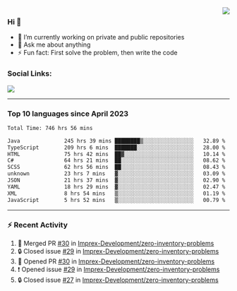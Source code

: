 <!--
<a href="https://wuffy.eu">
  <img align="right" src="https://github.com/ngloader/ngloader/blob/devcard/devcard.png" height="410" width="300" alt="NgLoader's Dev Card"/>
</a>
-->

<a href="https://wuffy.eu">
  <img align="right" src="https://github-readme-stats.vercel.app/api?username=ngloader&count_private=true&include_all_commits=true&show_icons=true&hide_rank=true&theme=dracula" />
</a>

### Hi 👋
- 🔭 I’m currently working on private and public repositories
- 💬 Ask me about anything
- ⚡ Fun fact: First solve the problem, then write the code

### Social Links:
<a href="https://discord.gg/jUtRU5Q">
  <img src="https://dcbadge.limes.pink/api/shield/128286216708685824?style=flat&theme=clean&compact=true" />
</a>

<!--
---

<div>
  <img src="https://github-readme-stats.vercel.app/api/wakatime?username=NgLoader&api_domain=wakapi.wuffy.dev&bg_color=282a36&title_color=ff6e96&icon_color=2F855A&text_color=ffffff&custom_title=Week%20Stats&layout=compact" />
</div>

---

<div>
  <img height="170" align="left" src="https://github-readme-stats.vercel.app/api?username=ngloader&count_private=true&include_all_commits=true&show_icons=true&theme=dracula" />
  <img src="https://github-readme-stats.vercel.app/api/top-langs/?username=ngloader&layout=compact&theme=dracula" />
</div>

---

<a href="https://github.com/ryo-ma/github-profile-trophy">
  <img width=800 src="https://github-profile-trophy.vercel.app/?username=ngloader&column=8&theme=dracula&no-frame=true"/>
</a>
-->

---

### Top 10 languages since April 2023

<!--START_SECTION:waka-->

```txt
Total Time: 746 hrs 56 mins

Java              245 hrs 39 mins ████████▒░░░░░░░░░░░░░░░░   32.89 %
TypeScript        209 hrs 6 mins  ███████░░░░░░░░░░░░░░░░░░   28.00 %
HTML              75 hrs 42 mins  ██▓░░░░░░░░░░░░░░░░░░░░░░   10.14 %
C#                64 hrs 21 mins  ██░░░░░░░░░░░░░░░░░░░░░░░   08.62 %
SCSS              62 hrs 56 mins  ██░░░░░░░░░░░░░░░░░░░░░░░   08.43 %
unknown           23 hrs 7 mins   ▓░░░░░░░░░░░░░░░░░░░░░░░░   03.09 %
JSON              21 hrs 37 mins  ▓░░░░░░░░░░░░░░░░░░░░░░░░   02.90 %
YAML              18 hrs 29 mins  ▓░░░░░░░░░░░░░░░░░░░░░░░░   02.47 %
XML               8 hrs 54 mins   ▒░░░░░░░░░░░░░░░░░░░░░░░░   01.19 %
JavaScript        5 hrs 52 mins   ▒░░░░░░░░░░░░░░░░░░░░░░░░   00.79 %
```

<!--END_SECTION:waka-->

---

### :zap: Recent Activity
<!--START_SECTION:activity-->
1. 🎉 Merged PR [#30](https://github.com/Imprex-Development/zero-inventory-problems/pull/30) in [Imprex-Development/zero-inventory-problems](https://github.com/Imprex-Development/zero-inventory-problems)
2. 🔒 Closed issue [#29](https://github.com/Imprex-Development/zero-inventory-problems/issues/29) in [Imprex-Development/zero-inventory-problems](https://github.com/Imprex-Development/zero-inventory-problems)
3. 💪 Opened PR [#30](https://github.com/Imprex-Development/zero-inventory-problems/pull/30) in [Imprex-Development/zero-inventory-problems](https://github.com/Imprex-Development/zero-inventory-problems)
4. ❗ Opened issue [#29](https://github.com/Imprex-Development/zero-inventory-problems/issues/29) in [Imprex-Development/zero-inventory-problems](https://github.com/Imprex-Development/zero-inventory-problems)
5. 🔒 Closed issue [#27](https://github.com/Imprex-Development/zero-inventory-problems/issues/27) in [Imprex-Development/zero-inventory-problems](https://github.com/Imprex-Development/zero-inventory-problems)
<!--END_SECTION:activity-->
